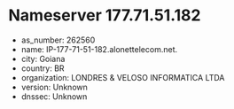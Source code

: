 # Nameserver 177.71.51.182

* as_number: 262560
* name: IP-177-71-51-182.alonettelecom.net.
* city: Goiana
* country: BR
* organization: LONDRES & VELOSO INFORMATICA LTDA
* version: Unknown
* dnssec: Unknown
